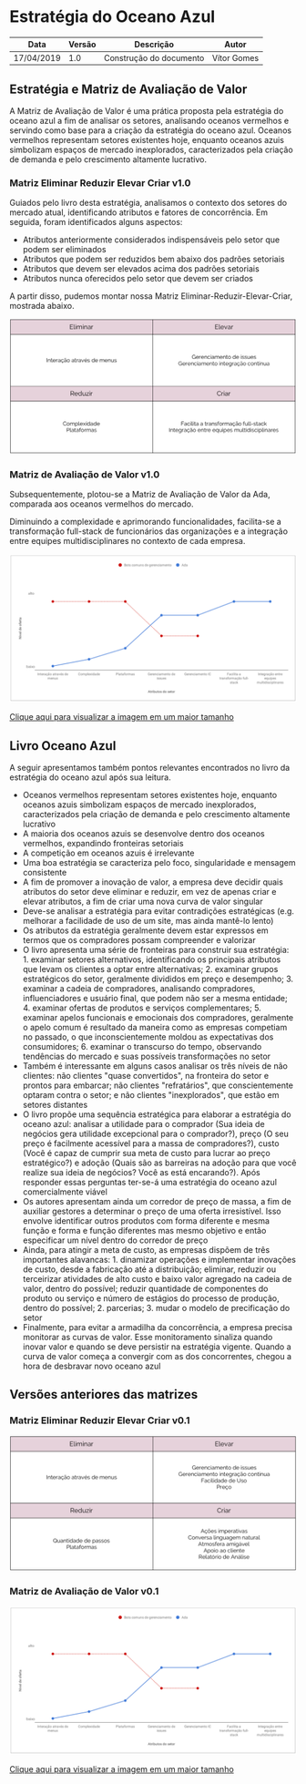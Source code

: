 
# Estratégia do Oceano Azul

| **Data** | **Versão** | **Descrição** | **Autor** |
| --- | --- | --- | --- |
| 17/04/2019 | 1.0 | Construção do documento | Vítor Gomes |

## Estratégia e Matriz de Avaliação de Valor
A Matriz de Avaliação de Valor é uma prática proposta pela estratégia do oceano azul a fim de analisar os setores, analisando oceanos vermelhos e servindo como base para a criação da estratégia do oceano azul.
Oceanos vermelhos representam setores existentes hoje, enquanto oceanos azuis simbolizam espaços de mercado inexplorados, caracterizados pela criação de demanda e pelo crescimento altamente lucrativo.

### Matriz Eliminar Reduzir Elevar Criar v1.0

Guiados pelo livro desta estratégia, analisamos o contexto dos setores do mercado atual, identificando atributos e fatores de concorrência. Em seguida, foram identificados alguns aspectos:
* Atributos anteriormente considerados indispensáveis pelo setor que podem ser eliminados
* Atributos que podem ser reduzidos bem abaixo dos padrões setoriais
* Atributos que devem ser elevados acima dos padrões setoriais
* Atributos nunca oferecidos pelo setor que devem ser criados

A partir disso, pudemos montar nossa Matriz Eliminar-Reduzir-Elevar-Criar, mostrada abaixo.

![](../assets/img/product/blue_ocean_strategy/errc_grid_v1.png)

### Matriz de Avaliação de Valor v1.0
Subsequentemente, plotou-se a Matriz de Avaliação de Valor da Ada, comparada aos oceanos vermelhos do mercado.

Diminuindo a complexidade e aprimorando funcionalidades, facilita-se a transformação full-stack de funcionários das organizações e a integração entre equipes multidisciplinares no contexto de cada empresa.

![](../assets/img/product/blue_ocean_strategy/strategy_canvas_v1.png)

[Clique aqui para visualizar a imagem em um maior tamanho](https://raw.githubusercontent.com/fga-eps-mds/2019.1-ADA/111-MatrizAvaliacaoValor/docs/assets/img/product/blue_ocean_strategy/strategy_canvas_v1.png)

## Livro Oceano Azul
A seguir apresentamos também pontos relevantes encontrados no livro da estratégia do oceano azul após sua leitura.


- Oceanos vermelhos representam setores existentes hoje, enquanto oceanos azuis simbolizam espaços de mercado inexplorados, caracterizados pela criação de demanda e pelo crescimento altamente lucrativo
- A maioria dos oceanos azuis se desenvolve dentro dos oceanos vermelhos, expandindo fronteiras setoriais
- A competição em oceanos azuis é irrelevante
- Uma boa estratégia se caracteriza pelo foco, singularidade e mensagem consistente
- A fim de promover a inovação de valor, a empresa deve decidir quais atributos do setor deve eliminar e reduzir, em vez de apenas criar e elevar atributos, a fim de criar uma nova curva de valor singular
- Deve-se analisar a estratégia para evitar contradições estratégicas (e.g. melhorar a facilidade de uso de um site, mas ainda mantê-lo lento)
- Os atributos da estratégia geralmente devem estar expressos em termos que os compradores possam compreender e valorizar
- O livro apresenta uma série de fronteiras para construir sua estratégia: 1. examinar setores alternativos, identificando os principais atributos que levam os clientes a optar entre alternativas; 2. examinar grupos estratégicos do setor, geralmente divididos em preço e desempenho; 3. examinar a cadeia de compradores, analisando compradores, influenciadores e usuário final, que podem não ser a mesma entidade; 4. examinar ofertas de produtos e serviços complementares; 5. examinar apelos funcionais e emocionais dos compradores, geralmente o apelo comum é resultado da maneira como as empresas competiam no passado, o que inconscientemente moldou as expectativas dos consumidores; 6. examinar o transcurso do tempo, observando tendências do mercado e suas possíveis transformações no setor
- Também é interessante em alguns casos analisar os três níveis de não clientes: não clientes "quase convertidos", na fronteira do setor e prontos para embarcar; não clientes "refratários", que conscientemente optaram contra o setor; e não clientes "inexplorados", que estão em setores distantes
- O livro propõe uma sequência estratégica para elaborar a estratégia do oceano azul: analisar a utilidade para o comprador (Sua ideia de negócios gera utilidade excepcional para o comprador?), preço (O seu preço é facilmente acessível para a massa de compradores?), custo (Você é capaz de cumprir sua meta de custo para lucrar ao preço estratégico?) e adoção (Quais são as barreiras na adoção para que você realize sua ideia de negócios? Você as está encarando?). Após responder essas perguntas ter-se-á uma estratégia do oceano azul comercialmente viável
- Os autores apresentam ainda um corredor de preço de massa, a fim de auxiliar gestores a determinar o preço de uma oferta irresistível. Isso envolve identificar outros produtos com forma diferente e mesma função e forma e função diferentes mas mesmo objetivo e então especificar um nível dentro do corredor de preço
- Ainda, para atingir a meta de custo, as empresas dispõem de três importantes alavancas: 1. dinamizar operações e implementar inovações de custo, desde a fabricação até a distribuição; eliminar, reduzir ou terceirizar atividades de alto custo e baixo valor agregado na cadeia de valor, dentro do possível; reduzir quantidade de componentes do produto ou serviço e número de estágios do processo de produção, dentro do possível; 2. parcerias; 3. mudar o modelo de precificação do setor
- Finalmente, para evitar a armadilha da concorrência, a empresa precisa monitorar as curvas de valor. Esse monitoramento sinaliza quando inovar valor e quando se deve persistir na estratégia vigente. Quando a curva de valor começa a convergir com as dos concorrentes, chegou a hora de desbravar novo oceano azul

## Versões anteriores das matrizes

### Matriz Eliminar Reduzir Elevar Criar v0.1

![](../assets/img/product/blue_ocean_strategy/errc_grid_v0_1.png)

### Matriz de Avaliação de Valor v0.1

![](../assets/img/product/blue_ocean_strategy/strategy_canvas_v1.png)

[Clique aqui para visualizar a imagem em um maior tamanho](https://raw.githubusercontent.com/fga-eps-mds/2019.1-ADA/111-MatrizAvaliacaoValor/docs/assets/img/product/blue_ocean_strategy/strategy_canvas_v0_1.png)
